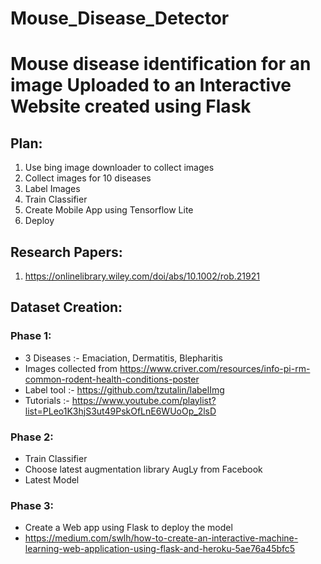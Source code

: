 # Mouse_Disease_Detector
# Mouse disease identification for an image Uploaded to an Interactive Website created using Flask

## Plan:
1. Use bing image downloader to collect images
2. Collect images for 10 diseases
3. Label Images
4. Train Classifier
5. Create Mobile App using Tensorflow Lite
6. Deploy

## Research Papers:
1. https://onlinelibrary.wiley.com/doi/abs/10.1002/rob.21921

## Dataset Creation:

### Phase 1:
- 3 Diseases :- Emaciation, Dermatitis, Blepharitis 
- Images collected from https://www.criver.com/resources/info-pi-rm-common-rodent-health-conditions-poster
- Label tool :- https://github.com/tzutalin/labelImg
- Tutorials :- https://www.youtube.com/playlist?list=PLeo1K3hjS3ut49PskOfLnE6WUoOp_2lsD

### Phase 2:
- Train Classifier 
- Choose latest augmentation library AugLy from Facebook
- Latest Model

### Phase 3:
- Create a Web app using Flask to deploy the model
- https://medium.com/swlh/how-to-create-an-interactive-machine-learning-web-application-using-flask-and-heroku-5ae76a45bfc5
